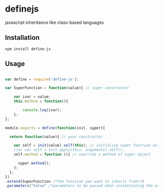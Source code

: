 # definejs
javascript inheritance like class-based languages

## Installation

    npm install define-js

## Usage

``` js

var define = require('define-js');

var SuperFunction = function(value){ // super constructor

    var ivar = value;
    this.method = function(){

        console.log(ivar);
    };
};

module.exports = define(function(init, sṵper){

  return function(value){ // your constructor

    var self = init(value).self(this); // initialize super function with arguments and this scope
    //or var self = init.apply(this, arguments).self();
    self.method = function (){ // override a method of super object

      sṵper.method();
    };
  };
})
.extend(SuperFunction /*the function you want to inherit from*/)
.parameters("Value" /*parameters to be passed when instantiating the prototype object*/);

```

